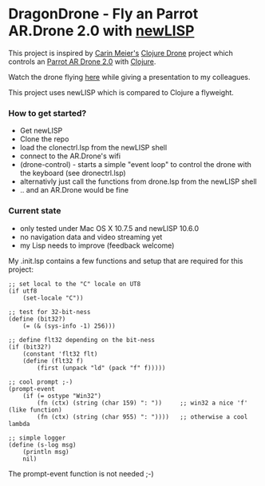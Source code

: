 # DragonDrone - Fly an Parrot AR.Drone 2.0 with [newLISP](http://www.newlisp.org/)

This project is inspired by [Carin Meier's](http://gigasquidsoftware.com/#/about/index) [Clojure Drone](https://github.com/gigasquid/clj-drone) project which controls an [Parrot AR Drone 2.0](http://ardrone2.parrot.com/) with [Clojure](http://clojure.org/).

Watch the drone flying [here](https://copy.com/uipqcYsWL9jwTQ4b) while giving a presentation to my colleagues.

This project uses newLISP which is compared to Clojure a flyweight.


### How to get started?

* Get newLISP
* Clone the repo
* load the clonectrl.lsp from the newLISP shell
* connect to the AR.Drone's wifi
* (drone-control) - starts a simple "event loop" to control the drone with the keyboard (see dronectrl.lsp)
* alternativly just call the functions from drone.lsp from the newLISP shell
* .. and an AR.Drone would be fine

### Current state

* only tested under Mac OS X 10.7.5 and newLISP 10.6.0
* no navigation data and video streaming yet
* my Lisp needs to improve (feedback welcome)

My .init.lsp contains a few functions and setup that are required for this project:

	;; set local to the "C" locale on UT8
	(if utf8
		(set-locale "C"))

	;; test for 32-bit-ness
	(define (bit32?)
		(= (& (sys-info -1) 256)))

	;; define flt32 depending on the bit-ness
	(if (bit32?)
		(constant 'flt32 flt)
		(define (flt32 f)
			(first (unpack "ld" (pack "f" f)))))

	;; cool prompt ;-)
	(prompt-event
		(if (= ostype "Win32")
			(fn (ctx) (string (char 159) ": "))     ;; win32 a nice 'f' (like function)
			(fn (ctx) (string (char 955) ": "))))   ;; otherwise a cool lambda

	;; simple logger
	(define (s-log msg)
		(println msg)
		nil)


The prompt-event function is not needed ;-)
